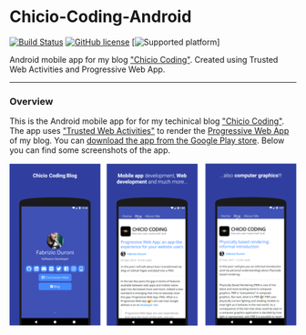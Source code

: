 # Chicio-Coding-Android

[![Build Status](https://travis-ci.org/chicio/Chicio-Coding-Android.svg?branch=master)](https://travis-ci.org/chicio/Chicio-Coding-Android)
[![GitHub license](https://img.shields.io/badge/license-MIT-blue.svg)](https://github.com/chicio/Chicio-Coding-Android/blob/master/LICENSE.md)
[![Supported platform](https://img.shields.io/badge/platform-android-orange.svg)]

Android mobile app for my blog ["Chicio Coding"](https://www.fabrizioduroni.it/ "chicio coding"). Created using Trusted
Web Activities
and Progressive Web App.

***

### Overview

This is the Android mobile app for for my techinical blog ["Chicio Coding"](https://www.fabrizioduroni.it/). The app
uses ["Trusted Web Activities"](https://developers.google.com/web/updates/2019/02/using-twa "trusted web activities") to
 render the [Progressive Web App](https://developers.google.com/web/progressive-web-apps/) of my blog. You can [download
 the app from the Google Play store](https://play.google.com/store/apps/details?id=it.chicio.chiciocoding "pwa google
 play store").
 Below you can find some screenshots of the app.

 ![App Screenshot](https://raw.githubusercontent.com/chicio/Chicio-Coding-Android/master/screenshots/app-screenshots.png)
